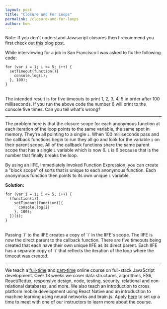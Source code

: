 ```yaml
---
layout: post
title: "Closure and For Loops"
permalink: /closure-and-for-loops
author: ben
---
```


Note: If you don't understand Javascript closures then I recommend you first check out [this](https://lambdaschool.com/javascript-closures-explained) blog post.

While interviewing for a job in San Francisco I was asked to fix the following code:

```````
for (var i = 1; i <= 5; i++) {
  setTimeout(function(){
    console.log(i);
  }, 100);
}
````````
<br>
The intended result is for five timeouts to print 1, 2, 3, 4, 5 in order after 100 milliseconds. If you run the above code the number 6 will print to the console five times.  Can you tell what's wrong?

-----

The problem here is that the closure scope for each anonymous function at each iteration of the loop points to the same variable, the same spot in memory. They're all pointing to a single `i`.  When 100 milliseconds pass and the callback functions begin to run they all go and look for the variable `i` on their parent scope.  All of the callback functions share the same parent scope that has a single `i` variable which is now 6.  `i` is 6 because that is the number that finally breaks the loop.
<br>

By using an IIFE, Immediately Invoked Function Expression, you can create a "block scope" of sorts that is unique to each anonymous function.  Each anonymous function then points to its own unique `i` variable.
<br>

<strong>Solution:</strong>

`````
for (var i = 1; i <= 5; i++) {
  (function(i){
    setTimeout(function(){
      console.log(i)
    }, 100);
  })(i);
}
`````
<br>
Passing `i` to the IIFE creates a copy of `i` in the IIFE's scope.  The IIFE is now the direct parent to the callback function.  There are five timeouts being created that each have their own unique IIFE as its direct parent.  Each IIFE has a separate copy of `i` that reflects the iteration of the loop where the timeout was created.

-----

We teach a <a href="/full-time">full-time</a> and <a href="/part-time">part-time</a> online course on full-stack JavaScript development.  Over 13 weeks we cover data structures, algorithms, ES6, React/Redux, responsive design, node, testing, security, relational and non-relational databases, and more.  We also teach an introduction to cross platform mobile development using React Native and an introduction to machine learning using neural networks and brain.js.  Apply <a href="/apply">here</a> to set up a time to meet with one of our instructors to learn more about the course.
